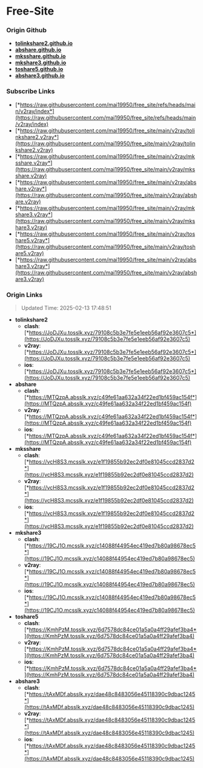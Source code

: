 # Free-Site

### Origin Github

- [**tolinkshare2.github.io**](https://github.com/tolinkshare2/tolinkshare2.github.io)
- [**abshare.github.io**](https://github.com/abshare/abshare.github.io)
- [**mksshare.github.io**](https://github.com/mksshare/mksshare.github.io)
- [**mkshare3.github.io**](https://github.com/mkshare3/mkshare3.github.io)
- [**toshare5.github.io**](https://github.com/toshare5/toshare5.github.io)
- [**abshare3.github.io**](https://github.com/abshare3/abshare3.github.io)

### Subscribe Links

- [*https://raw.githubusercontent.com/mai19950/free_site/refs/heads/main/v2ray/index*](https://raw.githubusercontent.com/mai19950/free_site/refs/heads/main/v2ray/index)
- [*https://raw.githubusercontent.com/mai19950/free_site/main/v2ray/tolinkshare2.v2ray*](https://raw.githubusercontent.com/mai19950/free_site/main/v2ray/tolinkshare2.v2ray)
- [*https://raw.githubusercontent.com/mai19950/free_site/main/v2ray/mksshare.v2ray*](https://raw.githubusercontent.com/mai19950/free_site/main/v2ray/mksshare.v2ray)
- [*https://raw.githubusercontent.com/mai19950/free_site/main/v2ray/abshare.v2ray*](https://raw.githubusercontent.com/mai19950/free_site/main/v2ray/abshare.v2ray)
- [*https://raw.githubusercontent.com/mai19950/free_site/main/v2ray/mkshare3.v2ray*](https://raw.githubusercontent.com/mai19950/free_site/main/v2ray/mkshare3.v2ray)
- [*https://raw.githubusercontent.com/mai19950/free_site/main/v2ray/toshare5.v2ray*](https://raw.githubusercontent.com/mai19950/free_site/main/v2ray/toshare5.v2ray)
- [*https://raw.githubusercontent.com/mai19950/free_site/main/v2ray/abshare3.v2ray*](https://raw.githubusercontent.com/mai19950/free_site/main/v2ray/abshare3.v2ray)

### Origin Links

> Updated Time: 2025-02-13 17:48:51

- **tolinkshare2**
  - **clash**: [*https://JoDJXu.tosslk.xyz/79108c5b3e7fe5e1eeb56af92e3607c5*](https://JoDJXu.tosslk.xyz/79108c5b3e7fe5e1eeb56af92e3607c5)
  - **v2ray**: [*https://JoDJXu.tosslk.xyz/79108c5b3e7fe5e1eeb56af92e3607c5*](https://JoDJXu.tosslk.xyz/79108c5b3e7fe5e1eeb56af92e3607c5)
  - **ios**: [*https://JoDJXu.tosslk.xyz/79108c5b3e7fe5e1eeb56af92e3607c5*](https://JoDJXu.tosslk.xyz/79108c5b3e7fe5e1eeb56af92e3607c5)
- **abshare**
  - **clash**: [*https://MTQzpA.absslk.xyz/c49fe61aa632a34f22ed1bf459ac154f*](https://MTQzpA.absslk.xyz/c49fe61aa632a34f22ed1bf459ac154f)
  - **v2ray**: [*https://MTQzpA.absslk.xyz/c49fe61aa632a34f22ed1bf459ac154f*](https://MTQzpA.absslk.xyz/c49fe61aa632a34f22ed1bf459ac154f)
  - **ios**: [*https://MTQzpA.absslk.xyz/c49fe61aa632a34f22ed1bf459ac154f*](https://MTQzpA.absslk.xyz/c49fe61aa632a34f22ed1bf459ac154f)
- **mksshare**
  - **clash**: [*https://vcH8S3.mcsslk.xyz/e1f19855b92ec2df0e81045ccd2837d2*](https://vcH8S3.mcsslk.xyz/e1f19855b92ec2df0e81045ccd2837d2)
  - **v2ray**: [*https://vcH8S3.mcsslk.xyz/e1f19855b92ec2df0e81045ccd2837d2*](https://vcH8S3.mcsslk.xyz/e1f19855b92ec2df0e81045ccd2837d2)
  - **ios**: [*https://vcH8S3.mcsslk.xyz/e1f19855b92ec2df0e81045ccd2837d2*](https://vcH8S3.mcsslk.xyz/e1f19855b92ec2df0e81045ccd2837d2)
- **mkshare3**
  - **clash**: [*https://19CJ1O.mcsslk.xyz/c14088f44954ec419ed7b80a98678ec5*](https://19CJ1O.mcsslk.xyz/c14088f44954ec419ed7b80a98678ec5)
  - **v2ray**: [*https://19CJ1O.mcsslk.xyz/c14088f44954ec419ed7b80a98678ec5*](https://19CJ1O.mcsslk.xyz/c14088f44954ec419ed7b80a98678ec5)
  - **ios**: [*https://19CJ1O.mcsslk.xyz/c14088f44954ec419ed7b80a98678ec5*](https://19CJ1O.mcsslk.xyz/c14088f44954ec419ed7b80a98678ec5)
- **toshare5**
  - **clash**: [*https://KmhPzM.tosslk.xyz/6d7578dc84ce01a5a0a4ff29afef3ba4*](https://KmhPzM.tosslk.xyz/6d7578dc84ce01a5a0a4ff29afef3ba4)
  - **v2ray**: [*https://KmhPzM.tosslk.xyz/6d7578dc84ce01a5a0a4ff29afef3ba4*](https://KmhPzM.tosslk.xyz/6d7578dc84ce01a5a0a4ff29afef3ba4)
  - **ios**: [*https://KmhPzM.tosslk.xyz/6d7578dc84ce01a5a0a4ff29afef3ba4*](https://KmhPzM.tosslk.xyz/6d7578dc84ce01a5a0a4ff29afef3ba4)
- **abshare3**
  - **clash**: [*https://tAxMDf.absslk.xyz/dae48c8483056e45118390c9dbac1245*](https://tAxMDf.absslk.xyz/dae48c8483056e45118390c9dbac1245)
  - **v2ray**: [*https://tAxMDf.absslk.xyz/dae48c8483056e45118390c9dbac1245*](https://tAxMDf.absslk.xyz/dae48c8483056e45118390c9dbac1245)
  - **ios**: [*https://tAxMDf.absslk.xyz/dae48c8483056e45118390c9dbac1245*](https://tAxMDf.absslk.xyz/dae48c8483056e45118390c9dbac1245)

